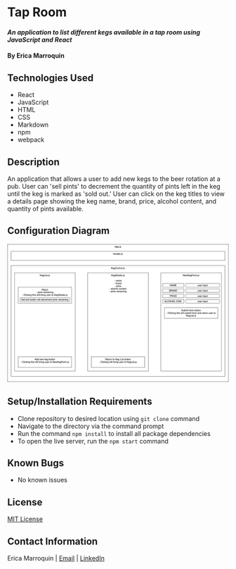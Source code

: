 # Tap Room

#### _An application to list different kegs available in a tap room using JavaScript and React_

#### By Erica Marroquin

## Technologies Used

* React
* JavaScript
* HTML
* CSS
* Markdown
* npm
* webpack

## Description

An application that allows a user to add new kegs to the beer rotation at a pub. User can 'sell pints' to decrement the quantity of pints left in the keg until the keg is marked as 'sold out.' User can click on the keg titles to view a details page showing the keg name, brand, price, alcohol content, and quantity of pints available.

## Configuration Diagram

![config diagram](https://github.com/ericamarroquin/tap-room/blob/main/src/img/TapRoomConfigDiagram.jpg?raw=true)

## Setup/Installation Requirements

* Clone repository to desired location using `git clone` command
* Navigate to the directory via the command prompt
* Run the command `npm install` to install all package dependencies
* To open the live server, run the `npm start` command

## Known Bugs

* No known issues

## License

[MIT License](https://opensource.org/licenses/MIT)

## Contact Information

Erica Marroquin | [Email](mailto:ericamarroquin03@gmail.com) | [LinkedIn](https://www.linkedin.com/in/erica-marroquin/)